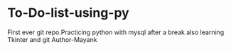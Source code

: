 # To-Do-list-using-py
First ever git repo.Practicing python with mysql after a break also learning Tkinter and git
Author-Mayank
